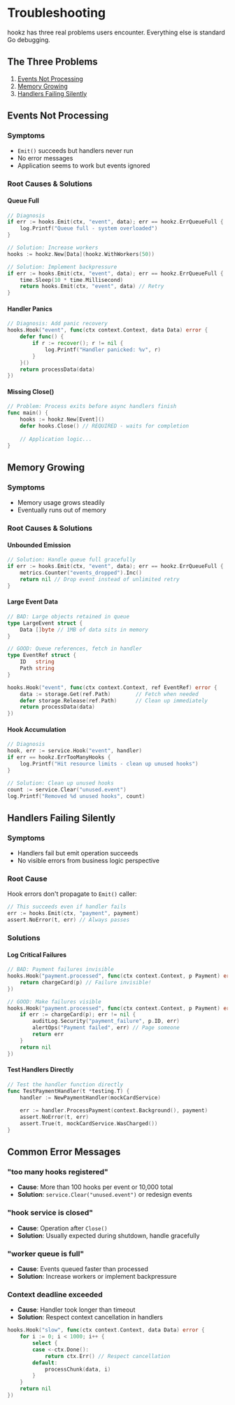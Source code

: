 # Troubleshooting

hookz has three real problems users encounter. Everything else is standard Go debugging.

## The Three Problems

1. [Events Not Processing](#events-not-processing)
2. [Memory Growing](#memory-growing)  
3. [Handlers Failing Silently](#handlers-failing-silently)

## Events Not Processing

### Symptoms
- `Emit()` succeeds but handlers never run
- No error messages
- Application seems to work but events ignored

### Root Causes & Solutions

#### Queue Full
```go
// Diagnosis
if err := hooks.Emit(ctx, "event", data); err == hookz.ErrQueueFull {
    log.Printf("Queue full - system overloaded")
}

// Solution: Increase workers
hooks := hookz.New[Data](hookz.WithWorkers(50))

// Solution: Implement backpressure
if err := hooks.Emit(ctx, "event", data); err == hookz.ErrQueueFull {
    time.Sleep(10 * time.Millisecond)
    return hooks.Emit(ctx, "event", data) // Retry
}
```

#### Handler Panics
```go
// Diagnosis: Add panic recovery
hooks.Hook("event", func(ctx context.Context, data Data) error {
    defer func() {
        if r := recover(); r != nil {
            log.Printf("Handler panicked: %v", r)
        }
    }()
    return processData(data)
})
```

#### Missing Close()
```go
// Problem: Process exits before async handlers finish
func main() {
    hooks := hookz.New[Event]()
    defer hooks.Close() // REQUIRED - waits for completion
    
    // Application logic...
}
```

## Memory Growing

### Symptoms
- Memory usage grows steadily
- Eventually runs out of memory

### Root Causes & Solutions

#### Unbounded Emission
```go
// Solution: Handle queue full gracefully
if err := hooks.Emit(ctx, "event", data); err == hookz.ErrQueueFull {
    metrics.Counter("events_dropped").Inc()
    return nil // Drop event instead of unlimited retry
}
```

#### Large Event Data
```go
// BAD: Large objects retained in queue
type LargeEvent struct {
    Data []byte // 1MB of data sits in memory
}

// GOOD: Queue references, fetch in handler
type EventRef struct {
    ID   string
    Path string
}

hooks.Hook("event", func(ctx context.Context, ref EventRef) error {
    data := storage.Get(ref.Path)        // Fetch when needed
    defer storage.Release(ref.Path)      // Clean up immediately
    return processData(data)
})
```

#### Hook Accumulation
```go
// Diagnosis
hook, err := service.Hook("event", handler)
if err == hookz.ErrTooManyHooks {
    log.Printf("Hit resource limits - clean up unused hooks")
}

// Solution: Clean up unused hooks
count := service.Clear("unused.event")
log.Printf("Removed %d unused hooks", count)
```

## Handlers Failing Silently

### Symptoms  
- Handlers fail but emit operation succeeds
- No visible errors from business logic perspective

### Root Cause
Hook errors don't propagate to `Emit()` caller:

```go
// This succeeds even if handler fails
err := hooks.Emit(ctx, "payment", payment)
assert.NoError(t, err) // Always passes
```

### Solutions

#### Log Critical Failures
```go
// BAD: Payment failures invisible
hooks.Hook("payment.processed", func(ctx context.Context, p Payment) error {
    return chargeCard(p) // Failure invisible!
})

// GOOD: Make failures visible
hooks.Hook("payment.processed", func(ctx context.Context, p Payment) error {
    if err := chargeCard(p); err != nil {
        auditLog.Security("payment_failure", p.ID, err)
        alertOps("Payment failed", err) // Page someone
        return err
    }
    return nil
})
```

#### Test Handlers Directly
```go
// Test the handler function directly
func TestPaymentHandler(t *testing.T) {
    handler := NewPaymentHandler(mockCardService)
    
    err := handler.ProcessPayment(context.Background(), payment)
    assert.NoError(t, err)
    assert.True(t, mockCardService.WasCharged())
}
```

## Common Error Messages

### "too many hooks registered"
- **Cause**: More than 100 hooks per event or 10,000 total
- **Solution**: `service.Clear("unused.event")` or redesign events

### "hook service is closed"  
- **Cause**: Operation after `Close()`
- **Solution**: Usually expected during shutdown, handle gracefully

### "worker queue is full"
- **Cause**: Events queued faster than processed
- **Solution**: Increase workers or implement backpressure

### Context deadline exceeded
- **Cause**: Handler took longer than timeout
- **Solution**: Respect context cancellation in handlers

```go
hooks.Hook("slow", func(ctx context.Context, data Data) error {
    for i := 0; i < 1000; i++ {
        select {
        case <-ctx.Done():
            return ctx.Err() // Respect cancellation
        default:
            processChunk(data, i)
        }
    }
    return nil
})
```